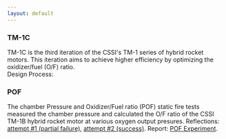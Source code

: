 ```yaml
---
layout: default
---
```


### TM-1C

TM-1C is the third iteration of the CSSI's TM-1 series of hybrid rocket motors. This iteration aims to achieve higher efficiency by optimizing the oxidizer/fuel (O/F) ratio.  
Design Process:

### POF  

The chamber Pressure and Oxidizer/Fuel ratio (POF) static fire tests measured the chamber pressure and calculated the O/F ratio of the CSSI TM-1B hybrid rocket motor at various oxygen output presures. 
Reflections: [attempt #1 (partial failure)](https://docs.google.com/document/d/1JxKmvcccYgxyxHkK9EasYi_KEzsKsH341RCrCXNK6sM/edit?usp=sharing), [attempt #2 (success)](https://docs.google.com/document/d/1pSjYV32JNg4e_6B872bw9FPtDAv1ZokLH8WyMMPRr_g/edit?usp=sharing). 
Report: [POF Experiment](https://drive.google.com/file/d/1Z3UMOGBQwIWX7DnesUIaTkSYeCmGiE9f/view?usp=sharing).
